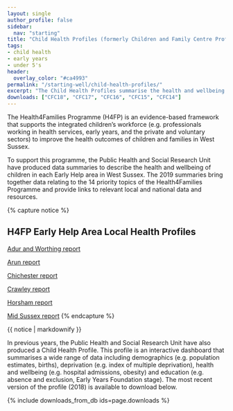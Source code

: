 ```yaml
---
layout: single
author_profile: false
sidebar:
  nav: "starting"
title: "Child Health Profiles (formerly Children and Family Centre Profiles)"
tags:
- child health
- early years
- under 5's
header:
  overlay_color: "#ca4993"
permalink: "/starting-well/child-health-profiles/"
excerpt: "The Child Health Profiles summarise the health and wellbeing of the child population of West Sussex"
downloads: ["CFC18", "CFC17", "CFC16", "CFC15", "CFC14"]
---
```


The Health4Families Programme (H4FP) is an evidence-based framework that supports the integrated children’s workforce (e.g. professionals working in health services, early years, and the private and voluntary sectors) to improve the health outcomes of children and families in West Sussex.  

To support this programme, the Public Health and Social Research Unit have produced data summaries to describe the health and wellbeing of children in each Early Help area in West Sussex. The 2019 summaries bring together data relating to the 14 priority topics of the Health4Families Programme and provide links to relevant local and national data and resources. 

{% capture notice %}
## H4FP Early Help Area Local Health Profiles 

[Adur and Worthing report](/assets/starting-well/H4F-2019-Adur-and-Worthing-CYP-Local-Health-Profile.pdf)

[Arun report](/assets/starting-well/H4F-2019-Arun-CYP-Local-Health-Profile.pdf)

[Chichester report](/assets/starting-well/H4F-2019-Chichester-CYP-Local-Health-Profile.pdf)

[Crawley report](/assets/starting-well/H4F-2019-Crawley-CYP-Local-Health-Profile.pdf)

[Horsham report](/assets/starting-well/H4F-2019-Horsham-CYP-Local-Health-Profile.pdf)

[Mid Sussex report](/assets/starting-well/H4F-2019-MidSussex-CYP-Local-Health-Profile.pdf)
{% endcapture %}

<div class="notice--info">{{ notice | markdownify }}</div>

In previous years, the Public Health and Social Research Unit have also produced a Child Health Profile. This profile is an interactive dashboard that summarises a wide range of data including demographics (e.g. population estimates, births), deprivation (e.g. index of multiple deprivation), health and wellbeing (e.g. hospital admissions, obesity) and education (e.g. absence and exclusion, Early Years Foundation stage). The most recent version of the profile (2018) is available to download below.


{% include downloads_from_db ids=page.downloads %}
